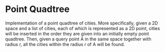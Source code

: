 # Point Quadtree
Implementation of a point quadtree of cities. More specifically, given a 2D space and a list of cities, each of which is represented as a 2D point, cities will be inserted in the order they are given into an initially empty point quadtree. Then, given a query point A in the same space together with radius r, all the cities within the radius r of A will be found.
